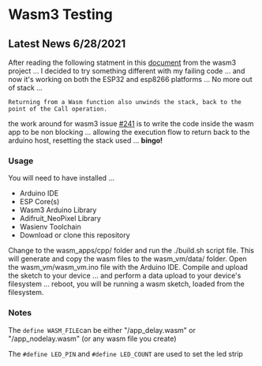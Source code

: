# Wasm3 Testing #

## Latest News 6/28/2021
After reading the following statment in this [document](https://github.com/wasm3/wasm3/blob/main/docs/Interpreter.md#stack-usage) from the wasm3 project ... I decided to try something different with my failing code ... and now it's working on both the ESP32 and esp8266 platforms ... No more out of stack ...

```Returning from a Wasm function also unwinds the stack, back to the point of the Call operation.```

the work around for wasm3 issue [#241](https://github.com/wasm3/wasm3/issues/241) is to write the code inside the wasm app to be non blocking ... allowing the execution flow to return back to the arduino host, resetting the stack used ... **bingo!** 

### Usage
You will need to have installed ...
* Arduino IDE
* ESP Core(s)
* Wasm3 Arduino Library
* Adifruit_NeoPixel Library
* Wasienv Toolchain 
* Download or clone this repository

Change to the wasm_apps/cpp/ folder and run the ./build.sh script file. This will generate and copy the wasm files to the wasm_vm/data/ folder. Open the wasm_vm/wasm_vm.ino file with the Arduino IDE. Compile and upload the sketch to your device ... and perform a data upload to your device's filesystem ... reboot, you will be running a wasm sketch, loaded from the filesystem.

### Notes
The `define WASM_FILE`can be either "/app_delay.wasm" or "/app_nodelay.wasm" (or any wasm file you create)

The `#define LED_PIN` and `#define LED_COUNT` are used to set the led strip
